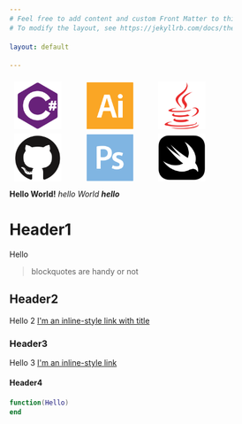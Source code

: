 ```yaml
---
# Feel free to add content and custom Front Matter to this file.
# To modify the layout, see https://jekyllrb.com/docs/themes/#overriding-theme-defaults

layout: default

---
```

<style>
* {
    box-sizing: border-box;
}

.row {
    display: -ms-flexbox; /* IE10 */
    display: flex;
    -ms-flex-wrap: wrap; /* IE10 */
    flex-wrap: wrap;
    padding: 0 4px;
}

/* Create four equal columns that sits next to each other */
.column {
    -ms-flex: 33%; /* IE10 */
    flex: 33%;
    max-width: 33%;
    padding: 0 4px;
}

.column img {
    margin-top: 8px;
    vertical-align: middle;
}

/* Responsive layout - makes a two column-layout instead of four columns */
@media screen and (max-width: 800px) {
    .column {
        -ms-flex: 50%;
        flex: 50%;
        max-width: 50%;
    }
}

/* Responsive layout - makes the two columns stack on top of each other instead of next to each other */
@media screen and (max-width: 600px) {
    .column {
        -ms-flex: 100%;
        flex: 100%;
        max-width: 100%;
    }
}
</style>
<body>

<!-- Photo Grid -->
<div class="row">
  <div class="column">
    <img src="assets\icons\csharp-plain.svg" style="width:70%">
    <img src="assets\icons\github-original.svg" style="width:70%">
  </div>
  <div class="column">
    <img src="assets\icons\illustrator-plain.svg" style="width:70%">
    <img src="assets\icons\photoshop-plain.svg" style="width:70%">

  </div>  
  <div class="column">
    <img src="assets\icons\java-plain.svg" style="width:70%">
    <img src="assets\icons\swift-plain.svg" style="width:70%">
  </div>
</div>
</body>


**Hello World!** *hello World* ***hello***


# Header1
Hello
> blockquotes are handy or not

## Header2
Hello 2
[I'm an inline-style link with title](https://www.google.com "Google's Homepage")
### Header3
Hello 3
[I'm an inline-style link](https://www.google.com)
#### Header4
```Lua
function(Hello)
end
```
